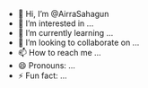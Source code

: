 - 👋 Hi, I’m @AirraSahagun
- 👀 I’m interested in ...
- 🌱 I’m currently learning ...
- 💞️ I’m looking to collaborate on ...
- 📫 How to reach me ...
- 😄 Pronouns: ...
- ⚡ Fun fact: ...

<!---
AirraSahagun/AirraSahagun is a ✨ special ✨ repository because its `README.md` (this file) appears on your GitHub profile.
You can click the Preview link to take a look at your changes.
--->
